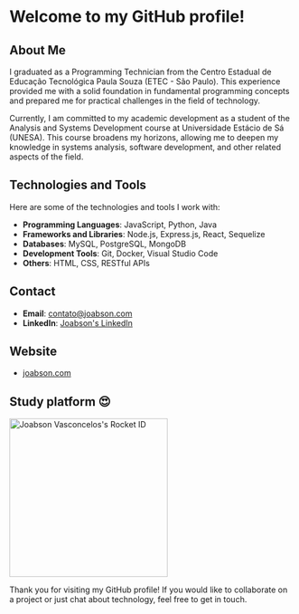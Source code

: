 # Welcome to my GitHub profile!

## About Me

I graduated as a Programming Technician from the Centro Estadual de Educação Tecnológica Paula Souza (ETEC - São Paulo). This experience provided me with a solid foundation in fundamental programming concepts and prepared me for practical challenges in the field of technology.

Currently, I am committed to my academic development as a student of the Analysis and Systems Development course at Universidade Estácio de Sá (UNESA). This course broadens my horizons, allowing me to deepen my knowledge in systems analysis, software development, and other related aspects of the field.

## Technologies and Tools

Here are some of the technologies and tools I work with:

- **Programming Languages**: JavaScript, Python, Java
- **Frameworks and Libraries**: Node.js, Express.js, React, Sequelize
- **Databases**: MySQL, PostgreSQL, MongoDB
- **Development Tools**: Git, Docker, Visual Studio Code
- **Others**: HTML, CSS, RESTful APIs

## Contact

- **Email**: contato@joabson.com
- **LinkedIn**: [Joabson's LinkedIn](https://www.linkedin.com/in/joabson/)

## Website

- [joabson.com](https://joabson.com)

## Study platform 😍

<a href="https://app.rocketseat.com.br/me/jobsvascon"><img src="https://app.rocketseat.com.br/api/rocketid/share?slug=jobsvascon&type=card" width="280" alt="Joabson Vasconcelos's Rocket ID"/></a>

Thank you for visiting my GitHub profile! If you would like to collaborate on a project or just chat about technology, feel free to get in touch.
